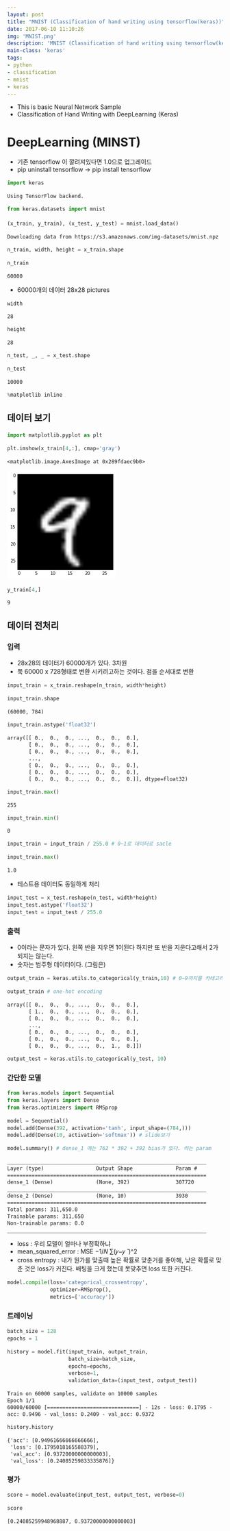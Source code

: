 ```yaml
---
layout: post
title: "MNIST (Classification of hand writing using tensorflow(keras))"
date: 2017-06-10 11:10:26
img: 'MNIST.png'
description: 'MNIST (Classification of hand writing using tensorflow(keras))'
main-class: 'keras'
tags:
- python
- classification
- mnist 
- keras 
---
```


- This is basic Neural Network Sample
- Classification of Hand Writing with DeepLearning (Keras)

# DeepLearning (MINST)
 - 기존 tensorflow 이 깔려져있다면 1.0으로 업그레이드 
 - pip uninstall tensorflow -> pip install tensorflow


```python
import keras
```

    Using TensorFlow backend.
    


```python
from keras.datasets import mnist

(x_train, y_train), (x_test, y_test) = mnist.load_data()
```

    Downloading data from https://s3.amazonaws.com/img-datasets/mnist.npz
    


```python
n_train, width, height = x_train.shape
```


```python
n_train
```




    60000



 - 60000개의 데이터 28x28 pictures


```python
width
```




    28




```python
height
```




    28




```python
n_test, _, _ = x_test.shape
```


```python
n_test
```




    10000




```python
%matplotlib inline
```

## 데이터 보기 


```python
import matplotlib.pyplot as plt
```


```python
plt.imshow(x_train[4,:], cmap='gray')
```




    <matplotlib.image.AxesImage at 0x289fdaec9b0>




![png](/src/0610/MNIST/output_13_1.png)



```python
y_train[4,]
```




    9



## 데이터 전처리 
### 입력 
 - 28x28의 데이터가 60000개가 있다. 3차원 
 - 쭉 60000 x 728형태로 변환 시키려고하는 것이다. 점을 순서대로 변환 


```python
input_train = x_train.reshape(n_train, width*height) 
```


```python
input_train.shape
```




    (60000, 784)




```python
input_train.astype('float32')
```




    array([[ 0.,  0.,  0., ...,  0.,  0.,  0.],
           [ 0.,  0.,  0., ...,  0.,  0.,  0.],
           [ 0.,  0.,  0., ...,  0.,  0.,  0.],
           ..., 
           [ 0.,  0.,  0., ...,  0.,  0.,  0.],
           [ 0.,  0.,  0., ...,  0.,  0.,  0.],
           [ 0.,  0.,  0., ...,  0.,  0.,  0.]], dtype=float32)




```python
input_train.max()
```




    255




```python
input_train.min()
```




    0




```python
input_train = input_train / 255.0 # 0~1로 데이터로 sacle
```


```python
input_train.max()
```




    1.0



 - 테스트용 데이터도 동일하게 처리 


```python
input_test = x_test.reshape(n_test, width*height)
input_test.astype('float32')
input_test = input_test / 255.0
```

### 출력 
 - 0이라는 문자가 있다. 왼쪽 반을 지우면 1이된다 하지만 또 반을 지운다고해서 2가 되지는 않는다. 
 - 숫자는 범주형 데이터이다. (그림은)


```python
output_train = keras.utils.to_categorical(y_train,10) # 0~9까지를 카테고리로 변환 
```


```python
output_train # one-hot encoding 
```




    array([[ 0.,  0.,  0., ...,  0.,  0.,  0.],
           [ 1.,  0.,  0., ...,  0.,  0.,  0.],
           [ 0.,  0.,  0., ...,  0.,  0.,  0.],
           ..., 
           [ 0.,  0.,  0., ...,  0.,  0.,  0.],
           [ 0.,  0.,  0., ...,  0.,  0.,  0.],
           [ 0.,  0.,  0., ...,  0.,  1.,  0.]])




```python
output_test = keras.utils.to_categorical(y_test, 10)
```

### 간단한 모델 


```python
from keras.models import Sequential
from keras.layers import Dense
from keras.optimizers import RMSprop
```


```python
model = Sequential()
model.add(Dense(392, activation='tanh', input_shape=(784,)))
model.add(Dense(10, activation='softmax')) # slide보기 
```


```python
model.summary() # dense_1 에는 762 * 392 + 392 bias가 있다. 라는 param
```

    _________________________________________________________________
    Layer (type)                 Output Shape              Param #   
    =================================================================
    dense_1 (Dense)              (None, 392)               307720    
    _________________________________________________________________
    dense_2 (Dense)              (None, 10)                3930      
    =================================================================
    Total params: 311,650.0
    Trainable params: 311,650
    Non-trainable params: 0.0
    _________________________________________________________________
    

 - loss : 우리 모델이 얼마나 부정확하냐 
  - mean_squared_error : MSE  −1/𝑁 ∑(𝑦−𝑦 ̂ )^2 
  - cross entropy : 내가 뭔가를 맞출때 높은 확률로 맞춘거를 좋아해, 낮은 확률로 맞춘 것은 loss가 커진다. 배팅을 크게 했는데 못맞추면 loss 또한 커진다. 


```python
model.compile(loss='categorical_crossentropy',
              optimizer=RMSprop(),
              metrics=['accuracy'])
```

### 트레이닝 


```python
batch_size = 128
epochs = 1
```


```python
history = model.fit(input_train, output_train,
                    batch_size=batch_size,
                    epochs=epochs,
                    verbose=1,
                    validation_data=(input_test, output_test))
```

    Train on 60000 samples, validate on 10000 samples
    Epoch 1/1
    60000/60000 [==============================] - 12s - loss: 0.1795 - acc: 0.9496 - val_loss: 0.2409 - val_acc: 0.9372
    


```python
history.history
```




    {'acc': [0.94961666666666666],
     'loss': [0.1795018165588379],
     'val_acc': [0.93720000000000003],
     'val_loss': [0.24085259833335876]}



### 평가 


```python
score = model.evaluate(input_test, output_test, verbose=0)
```


```python
score
```




    [0.24085259948968887, 0.93720000000000003]


